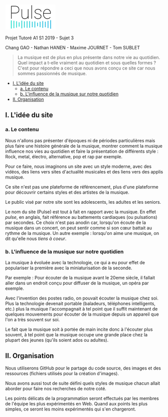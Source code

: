 ![Logo](https://raw.githubusercontent.com/oxypomme/PT19_20/master/res/seq%20icon/80p/pulse_00000.png)

Projet Tutoré A1 S1 2019 - Sujet 3

Chang GAO - Nathan HANEN - Maxime JOURNET - Tom SUBLET

> La musique est de plus en plus présente dans notre vie au quotidien. Quel impact a t-elle vraiment au quotidien et sous quelles formes ? C'est pour répondre a ceci que nous avons conçu ce site car nous sommes passionnés de musique.

- [I. L'idée du site](#i-lid%c3%a9e-du-site)
  - [a. Le contenu](#a-le-contenu)
  - [b. L'influence de la musique sur notre quotidien](#b-linfluence-de-la-musique-sur-notre-quotidien)
- [II. Organisation](#ii-organisation)

<div style="page-break-after: always;"></div>

## I. L'idée du site

### a. Le contenu

Nous n'allons pas présenter d'époques ni de périodes particulières mais plus faire une histoire générale de la musique, montrer comment la musique influence nos vies au quotidien et faire la présentation de différents style : Rock, metal, électro, alternative, pop et rap par exemple.

Pour ce faire, nous imaginons un site avec un style moderne, avec des vidéos, des liens vers sites d'actualité musicales et des liens vers des applis musique.

Ce site n'est pas une plateforme de référencement, plus d'une plateforme pour découvrir certains styles et des artistes de la musique.

Le public visé par notre site sont les adolescents, les adultes et les seniors.

Le nom du site (Pulse) est tout à fait en rapport avec la musique. En effet *pulse*, en anglais, fait référence au battements cardiaques (ou pulsations) par secondes. Ce choix n'est pas anodin car, lorsqu'on écoute de la musique dans un concert, on peut sentir comme si son cœur battait au rythme de la musique. Un autre exemple : lorsqu'on aime une musique, on dit qu'elle nous *tiens à _coeur_*.

### b. L'influence de la musique sur notre quotidien

La musique à évoluée avec la technologie, ce qui a eu pour effet de populariser la première avec la miniaturisation de la seconde.

Par exemple : Pour écouter de la musique avant le 20eme siècle, il fallait aller dans un endroit conçu pour diffuser de la musique, un opéra par exemple.

Avec l'invention des postes radio, on pouvait écouter la musique chez soi. Plus la technologie devenait portable (baladeurs, téléphones intelligents, etc.) plus la musique l'accompagnait à tel point que il suffit maintenant de quelques mouvements pour écouter de la musique depuis un appareil que l'on a très souvent sur soi.

Le fait que la musique soit à portée de main incite donc à l'écouter plus souvent, à tel point que la musique occupe une grande place chez la plupart des jeunes (qu'ils soient ados ou adultes).

<div style="page-break-after: always;"></div>

## II. Organisation

Nous utiliserons GitHub pour le partage du code source, des images et des ressources (fichiers utilisés pour la création d'images).

Nous avons aussi tout de suite défini quels styles de musique chacun allait aborder pour faire nos recherches de notre coté.

Les points délicats de la programmation seront effectués par les membres de l'équipe les plus expérimentés en Web. Quand aux points les plus simples, ce seront les moins expérimentés qui s'en chargeront.